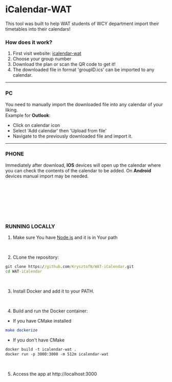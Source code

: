 # iCalendar-WAT

This tool was built to help WAT students of WCY department import their timetables into their calendars!

### How does it work?
1. First visit website: [icalendar-wat](https://wat-icalendar.onrender.com/)
2. Choose your group number
3. Download the plan or scan the QR code to get it!
4. The downloaded file in format 'groupID.ics' can be imported to any calendar.

---
### PC
You need to manually import the downloaded file into any calendar of your liking. 
<br/>
Example for **Outlook**:
- Click on calendar icon
- Select 'Add calendar' then 'Upload from file'
- Navigate to the previously downloaded file and import it.

---
### PHONE
Immediately after download,  **IOS** devices will open up the calendar where you can check the contents of the calendar to be added.
On **Android** devices manual import may be needed. 

<br/>
<br/>
<br/>
<br/>
<br/>
<br/>

### RUNNING LOCALLY
1. Make sure You have [Node.js](https://nodejs.org/en/download) and it is in Your path
<br/>

2. CLone the repository:
```cmd
git clone https://github.com/KrysztofN/WAT-iCalendar.git
cd WAT-iCalendar
```
<br/>

3. Install Docker and add it to your PATH.
<br/>

4. Build and run the Docker container:
- If you have CMake installed
```cmake
make dockerize
``` 
- If you don't have CMake
```dockerfile
docker build -t icalendar-wat .
docker run -p 3000:3000 -m 512m icalendar-wat
```
<br/>

5. Access the app at http://localhost:3000 


